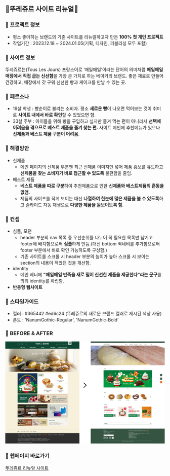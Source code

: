 ## 🍞뚜레쥬르 사이트 리뉴얼🍞

### 📌 프로젝트 정보
+ 평소 좋아하는 브랜드의 기존 사이트를 리뉴얼하고자 만든 **100% 첫 개인 프로젝트**
+ 작업기간 : 2023.12.18 ~ 2024.01.05(기획, 디자인, 퍼블리싱 모두 포함)


### 📌 사이트 정보
뚜레쥬르는(Tous Les Jours) 프랑스어로 ‘매일매일’이라는 단어의 의미처럼
**매일매일 매장에서 직접 굽는 신선함**을 가장 큰 가치로 하는 베이커리 브랜드.
좋은 재료로 만들어 건강하고, 매장에서 갓 구워 신선한 빵과 케이크를 만날 수 있는 곳.


### 📌 페르소나
+ 19살 학생
   : 빵순이로 불리는 소비자. 평소 **새로운 빵**이 나오면 먹어보는 것이 취미로 **사이트 내에서 바로 확인**할 수 있었으면 함.
+ 33살 주부
   : 아이들을 위해 빵을 구입하고 싶지만 즐겨 먹는 편이 아니라서 **선택에 어려움을 겪으므로 베스트 제품을 즐겨 찾는 편.** 사이트 메인에 추천메뉴가 있으나 **신제품과 베스트 제품 구분이 어려움.**


### 📌 해결방안
+ 신제품
   + 메인 페이지의 신제품 부분엔 최근 신제품 이미지만 넣어 제품 홍보를 유도하고 **신제품을 찾는 소비자가 바로 접근할 수 있도록** 불편함을 줄임.
+ 베스트 제품
   + **베스트 제품을 따로 구분**하여 추천제품으로 인한 **신제품와 베스트제품의 혼동을 없앰.**
   + 제품의 사이즈를 작게 보이는 대신 **나열하여 한눈에 많은 제품을 볼 수 있도록**하고 슬라이드 자동 재생으로 **다양한 제품을 돋보이도록 함.**


### 📌 컨셉
+ 심플, 모던
   + header 부분의 nav 목록 중 우선순위를 나누어 꼭 필요한 목록만 남기고 footer에 배치함으로써 **심플**하게 만듬.(대신 bottom 퀵네비를 추가함으로써 footer 부분에서 바로 확인 가능하도록 구성함.)
   + 기존 사이트를 스크롤 시 header 부분의 높이가 높아 스크롤 시 보이는 section의 내용이 적었던 것을 개선함. 
+ identity 
   + 메인 베너에 **"매일매일 반죽을 새로 밀어 신선한 제품을 제공한다"라는 문구**를 띄워 identity를 확립함.
+ **반응형 웹사이트**


### 📌 스타일가이드
+ 컬러
   : #365442  #ed6c24 (뚜레쥬르의 새로운 브랜드 컬러로 제시된 색상 사용)
+ 폰트
   : 'NanumGothic-Regular', 'NanumGothic-Bold'


### 📌 BEFORE & AFTER
![before & after](https://github.com/juheee2/touslesjours/blob/main/%EB%9A%9C%EB%A0%88%EC%A5%AC%EB%A5%B4%20before%26after.png)


### 📌 웹페이지 바로가기
[뚜레쥬르 리뉴얼 사이트](https://juheee2.github.io/touslesjours/)
